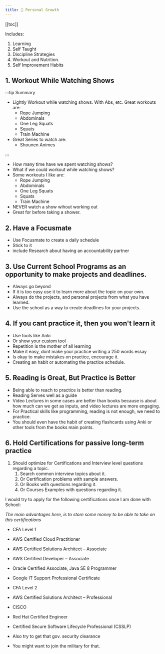```yaml
---
title: 🌱 Personal Growth
---
```



[[toc]]

Includes:

1. Learning
2. Self Taught
3. Discipline Strategies
4. Workout and Nutrition.
5. Self Improvement Habits


## 1. Workout While Watching Shows


:::tip Summary

- Lightly Workout while watching shows. With Abs, etc. Great workouts are:
  - Rope Jumping
  - Abdominals
  - One Leg Squats
  - Squats
  - Train Machine
- Great Series to watch are:
  - Shounen Animes

:::


- How many time have we spent watching shows?
- What if we could workout while watching shows?
- Some workouts I like are:
  - Rope Jumping
  - Abdominals
  - One Leg Squats
  - Squats
  - Train Machine
- NEVER watch a show wihout working out
- Great for before taking a shower. 

## 2. Have a Focusmate

- Use Focusmate to create a daily schedule
- Stick to it
- include Research about having an accountability partner


## 3. Use Current School Programs as an opportunity to make projects and deadlines.

- Always go beyond
- If it is too easy use it to learn more about the topic on your own.
- Always do the projects, and personal projects from what you have learned.
- Use the school as a way to create deadlines for your projects.


## 4. If you cant practice it, then you won't learn it



- Use tools like Anki
- Or show your custom tool
- Repetition is the mother of all learning
- Make it easy, dont make your practice writing a 250 words essay
- Is okay to make mistakes on practice, encourage it.
- Creating an habit or automating the practice schedule.


## 5. Reading is Great, But Practice is Better

- Being able to reach to practice is better than reading.
- Reading Serves well as a guide
- Video Lectures in some cases are better than books because is about how much can we get as inputs, and video lectures are more engaging.
- For Practical skills like programming, reading is not enough, we need to practice.
- You should even have the habit of creating flashcards using Anki or other tools from the books main points.




## 6. Hold Certifications for passive long-term practice

1. Should optimize for Certifications and Interview level questions regarding a topic. 
   1. Search common interview topics about it. 
   2. Or Certification problems with sample answers.
   3. Or Books with questions regarding it.
   4. Or Courses Examples with questions regarding it.

I would try to apply for the following certifications once I am done with School:

*The main advantages here, is to store some money to be able to take on this certifications*

- CFA Level 1
- AWS Certified Cloud Practitioner
- AWS Certified Solutions Architect – Associate
- AWS Certified Developer – Associate
- Oracle Certified Associate, Java SE 8 Programmer
- Google IT Support Professional Certificate
- CFA Level 2
- AWS Certified Solutions Architect – Professional
- CISCO
- Red Hat Certified Engineer
- Certified Secure Software Lifecycle Professional (CSSLP)


- Also try to get that gov. security clearance
- You might want to join the military for that.








